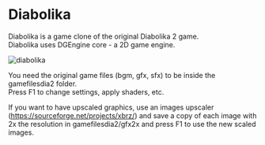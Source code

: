 # Diabolika

Diabolika is a game clone of the original Diabolika 2 game.  
Diabolika uses DGEngine core - a 2D game engine.

![diabolika](https://user-images.githubusercontent.com/20025614/103456786-56155500-4cf1-11eb-8911-954eb57fc886.png)

You need the original game files (bgm, gfx, sfx) to be inside the gamefilesdia2 folder.  
Press F1 to change settings, apply shaders, etc.

If you want to have upscaled graphics, use an images upscaler (https://sourceforge.net/projects/xbrz/)
and save a copy of each image with 2x the resolution in gamefilesdia2/gfx2x and press F1 to use the new scaled images.
